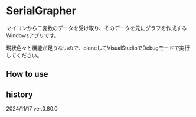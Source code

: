 # SerialGrapher
マイコンから二変数のデータを受け取り、そのデータを元にグラフを作成するWindowsアプリです。

現状色々と機能が足りないので、cloneしてVisualStudioでDebugモードで実行してください。

## How to use

## history
2024/11/17 ver.0.80.0
